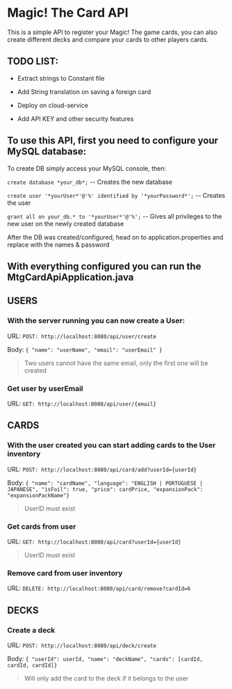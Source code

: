 # Magic! The Card API
This is a simple API to register your Magic! The game cards, you can also create different decks and compare your cards to other players cards.

## TODO LIST:
- Extract strings to Constant file

- Add String translation on saving a foreign card
- Deploy on cloud-service
- Add API KEY and other security features

## To use this API, first you need to configure your MySQL database:
To create DB simply access your MySQL console, then:

`create database *your_db*;` -- Creates the new database

`create user '*yourUser*'@'%' identified by '*yourPassword*';` -- Creates the user

`grant all on your_db.* to '*yourUser*'@'%';` -- Gives all privileges to the new user on the newly created database

After the DB was created/configured, head on to application.properties and replace with the names & password

## With everything configured you can run the MtgCardApiApplication.java

## USERS
### With the server running you can now create a User:

URL: `POST: http://localhost:8080/api/user/create`

Body:
`{
"name": "userName",
"email": "userEmail"
}`

> Two users cannot have the same email, only the first one will be created

### Get user by userEmail

URL: `GET: http://localhost:8080/api/user/{email}`

## CARDS
### With the user created you can start adding cards to the User inventory

URL: `POST: http://localhost:8080/api/card/add?userId={userId}`

Body: `{
    "name": "cardName",
    "language": "ENGLISH | PORTUGUESE | JAPANESE",
    "isFoil": true,
    "price": cardPrice,
    "expansionPack": "expansionPackName"}`

> UserID must exist

### Get cards from user

URL: `GET: http://localhost:8080/api/card?userId={userId}`

> UserID must exist

### Remove card from user inventory

URL: `DELETE: http://localhost:8080/api/card/remove?cardId=6`
 
## DECKS
### Create a deck

URL: `POST: http://localhost:8080/api/deck/create`

Body: `{
    "userId": userId,
    "name": "deckName",
    "cards": [cardId, cardId, cardId]}`

> Will only add the card to the deck if it belongs to the user
